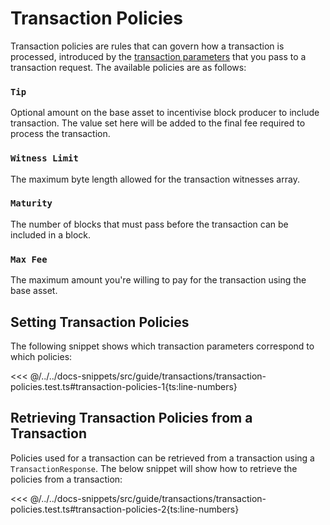 # Transaction Policies

Transaction policies are rules that can govern how a transaction is processed, introduced by the [transaction parameters](./transaction-parameters.md) that you pass to a transaction request. The available policies are as follows:

### `Tip`

Optional amount on the base asset to incentivise block producer to include transaction. The value set here will be added to the final fee required to process the transaction.

### `Witness Limit`

The maximum byte length allowed for the transaction witnesses array.

### `Maturity`

The number of blocks that must pass before the transaction can be included in a block.

### `Max Fee`

The maximum amount you're willing to pay for the transaction using the base asset.

## Setting Transaction Policies

The following snippet shows which transaction parameters correspond to which policies:

<<< @/../../docs-snippets/src/guide/transactions/transaction-policies.test.ts#transaction-policies-1{ts:line-numbers}

## Retrieving Transaction Policies from a Transaction

Policies used for a transaction can be retrieved from a transaction using a `TransactionResponse`. The below snippet will show how to retrieve the policies from a transaction:

<<< @/../../docs-snippets/src/guide/transactions/transaction-policies.test.ts#transaction-policies-2{ts:line-numbers}
